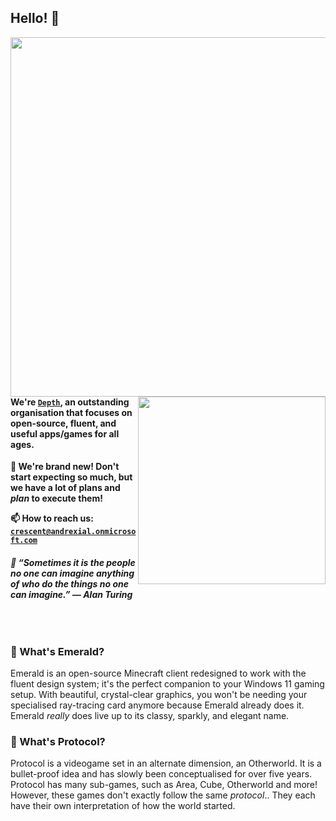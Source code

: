 ## Hello! 👋

<img align="left" src="https://user-images.githubusercontent.com/71598437/189516578-6acd4c56-7b4e-4d62-99b4-d3ad2e184696.png" width="575"/>

<img align="right" src="https://metrics.lecoq.io/DepthCDLS?template=classic&languages=1&introduction=1&achievements=1&base=header%2C%20activity%2C%20community%2C%20repositories%2C%20metadata&base.indepth=false&base.hireable=false&base.skip=false&languages=false&languages.limit=8&languages.threshold=0%25&languages.other=false&languages.colors=github&languages.sections=most-used&languages.indepth=false&languages.analysis.timeout=15&languages.categories=markup%2C%20programming&languages.recent.categories=markup%2C%20programming&languages.recent.load=300&languages.recent.days=14&introduction=false&introduction.title=true&achievements=false&achievements.threshold=C&achievements.secrets=true&achievements.display=detailed&achievements.limit=0&config.timezone=Europe%2FLondon&config.octicon=true" width="300" />

#### We're [`Depth`](https://github.com/DepthCDLS), an outstanding organisation that focuses on open-source, fluent, and useful apps/games for all ages.

**🌱 We're brand new! Don't start expecting so much, but we have a lot of plans and *plan* to execute them!**

**📫 How to reach us: [`crescent@andrexial.onmicrosoft.com`](mailto:crescent@andrexial.onmicrosoft.com)**

###### **💬 “Sometimes it is the people no one can imagine anything of who do the things no one can imagine.” ― Alan Turing**

<br/>

### 💎 What's Emerald?

Emerald is an open-source Minecraft client redesigned to work with the fluent design system; it's the perfect companion to your Windows 11 gaming setup. With beautiful, crystal-clear graphics, you won't be needing your specialised ray-tracing card anymore because Emerald already does it. Emerald *really* does live up to its classy, sparkly, and elegant name.

### 🔗 What's Protocol?

Protocol is a videogame set in an alternate dimension, an Otherworld. It is a bullet-proof idea and has slowly been conceptualised for over five years. Protocol has many sub-games, such as Area, Cube, Otherworld and more! However, these games don't exactly follow the same *protocol*.. They each have their own interpretation of how the world started. 
